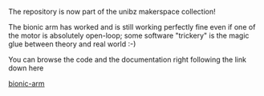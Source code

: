 The repository is now part of the unibz makerspace collection!

The bionic arm has worked and is still working perfectly fine even if one
of the motor is absolutely open-loop; some software "trickery" is the magic
glue between theory and real world :-)

You can browse the code and the documentation right following the link down here

[bionic-arm](https://github.com/unibz-makerspace/osp-006-bionic-arm)

